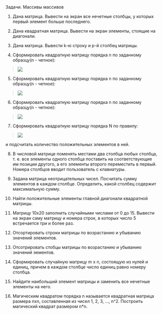 Задачи. Массивы массивов 
 
1. Дана матрица. Вывести на экран все нечетные столбцы, у которых первый элемент больше последнего. 
 
2. Дана квадратная матрица. Вывести на экран элементы, стоящие на диагонали. 
 
3. Дана матрица. Вывести k-ю строку и p-й столбец матрицы. 
 
4. Сформировать квадратную матрицу порядка n по заданному образцу(n - четное):
>![](https://github.com/alekseykravtchuk/Task_EpamTrainingCenter/blob/master/src/by/krava/etc/unit2/multi_array/t04_pattern_matrix1/matrix1.PNG)
 
5. Сформировать квадратную матрицу порядка n по заданному образцу(n - четное): 
>![](https://github.com/alekseykravtchuk/Task_EpamTrainingCenter/blob/master/src/by/krava/etc/unit2/multi_array/t05_pattern_matrix2/matrix2.PNG)
 
6. Сформировать квадратную матрицу порядка n по заданному образцу(n - четное): 
 >![](https://github.com/alekseykravtchuk/Task_EpamTrainingCenter/blob/master/src/by/krava/etc/unit2/multi_array/t06_pattern_matrix3/matrix3.PNG)
 
7. Сформировать квадратную матрицу порядка N по правилу:  
>![](https://github.com/alekseykravtchuk/Task_EpamTrainingCenter/blob/master/src/by/krava/etc/unit2/multi_array/t07_rule_matrix/Rule.PNG)

и подсчитать количество положительных элементов в ней.
  
8. В числовой матрице поменять местами два столбца любых столбца, т. е. все элементы одного столбца поставить на соответствующие им позиции другого, а его элементы второго переместить в первый. Номера столбцов вводит пользователь с клавиатуры. 
 
9. Задана матрица неотрицательных чисел. Посчитать сумму элементов в каждом столбце. Определить, какой столбец содержит максимальную сумму. 
 
10. Найти положительные элементы главной диагонали квадратной матрицы. 
 
11. Матрицу 10x20 заполнить случайными числами от 0 до 15. Вывести на экран саму матрицу и номера строк, в которых число 5 встречается три и более раз. 
 
 
12. Отсортировать строки матрицы по возрастанию и убыванию значений элементов. 
 
13. Отсотрировать стобцы матрицы по возрастанию и убыванию значений эементов. 
 
14. Сформировать случайную матрицу m x n, состоящую из нулей и единиц, причем в каждом столбце число единиц равно номеру столбца. 
 
15. Найдите наибольший элемент матрицы и заменить все нечетные элементы на него. 
 
 
16. Магическим квадратом порядка n называется квадратная матрица размера nxn, составленная из чисел 1, 2, 3, ..., n^2. Построить магический квадрат размером n*n.
